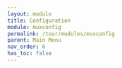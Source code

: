 ```yaml
---
layout: module
title: Configuration
module: muxconfig
permalink: /tour/modules/muxconfig
parent: Main Menu
nav_order: 6
has_toc: false
---
```

